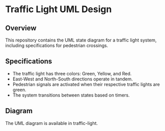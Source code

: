 # Traffic Light UML Design

## Overview
This repository contains the UML state diagram for a traffic light system, including specifications for pedestrian crossings.

## Specifications
- The traffic light has three colors: Green, Yellow, and Red.
- East-West and North-South directions operate in tandem.
- Pedestrian signals are activated when their respective traffic lights are green.
- The system transitions between states based on timers.

## Diagram
The UML diagram is available in traffic-light.
